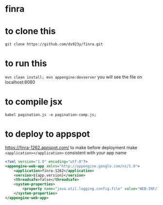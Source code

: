 # finra
# to clone this
`git clone https://github.com/ds923y/finra.git` 
# to run this 
`mvn clean install; mvn appengine:devserver`
you will see the file on localhost:8080
# to compile jsx
`babel pagination.js -o pagination-comp.js;`
# to deploy to appspot
https://finra-1262.appspot.com/ 
to make before deployment make `<application></application>` consistent with your app name
```xml
<?xml version="1.0" encoding="utf-8"?>
<appengine-web-app xmlns="http://appengine.google.com/ns/1.0">
    <application>finra-1262</application>
    <version>${app.version}</version>
    <threadsafe>false</threadsafe>
    <system-properties>
        <property name="java.util.logging.config.file" value="WEB-INF/logging.properties"/>
    </system-properties>
</appengine-web-app>
```


